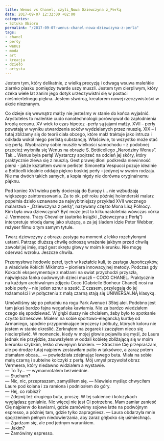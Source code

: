 ```yaml
---
title: Wenus vs Chanel, czyli_Nowa Dziewczyna z_Perłą
date: 2017-09-07 12:32:00 +02:00
categories:
- Sztuka Ubioru
permalink: "/2017-09-07-wenus-chanel-nowa-dziewczyna-z-perla"
tags:
- chanel
- perły
- wenus
- moda
- art
- kreacja
- dzieło
- artysta
---
```




<olela-narrative>
Jestem tym, który delikatnie, z wielką precyzją i odwagą wsuwa maleńkie ziarnko piasku pomiędzy twarde uszy muszli. Jestem tym cierpliwym, który czeka wiele lat zanim jego dotyk urzeczywistni się w postaci nieśmiertelnego piękna. Jestem stwórcą, kreatorem nowej rzeczywistości w akcie nieznanym.
</olela-narrative>

Co dzieje się wewnątrz małży nie jesteśmy w stanie do końca wyjaśnić. Arystoteles to maleńkie cudo nanotechnologii porównywał do zapłodnienia kroplą oceanu. XV wiek to czas hipotez -perły są jajami małży. XVII – perły powstają w wyniku utwardzenia soków wydzielanych przez muszlę. XIX – i tutaj zbliżamy się do teorii ciała obcego, które małż traktuje jako intruza i odkłada wokół niego perlistą substancję.
Właściwie, to wszystko może stać się perłą. Wyobraźmy sobie muszle wielkości samochodu – z podobnej przecież wyłoniła się Wenus na obrazie S. Botticellego „Narodziny Wenus”. Tak… Wenus była perłą! Wystarczy spojrzeć na odcień jej skóry, który praktycznie zlewa się z muszlą. Gest prawej dłoni podkreśla niewinność piersi - jakże kształtem swoim perliste! Simonetta Vespucci pozuje idealnie a Botticelli idealnie oddaje piękno boskiej perły – jedynej w swoim rodzaju. Nie ma dwóch takich samych, a kopia nigdy nie dorówna oryginalnemu pięknu.

Pod koniec XVI wieku perły docierają do Europy i… nie wzbudzają większego zainteresowania. Za  to ok. pół roku później holenderski malarz popełnia dzieło uznawane za najwybitniejszy przykład XVII wecznego malarstwa - „Dziewczyna z perłą”, nazywany często Mona Lisą Północy. Kim była owa dziewczyna? Być może jest to kilkunastoletnia wówczas córka J. Vermeera.  Tracy Chevalier (autorka książki „Dziewczyna z Perłą”) interpretuje młodą damę jako służącą, a za jej śladem idzie Peter Webber, reżyser filmu o tym samym tytule.

<olela-narrative>
Twarz dziewczyny z obrazu zastyga na moment z lekko rozchylonymi ustami. Patrząc dłuższą chwilę odnoszę wrażenie jakbym przed chwilą zawołał jej imię, stąd gest skrętu głowy w moim kierunku.
Nie mogę oderwać wzroku.
Jeszcze chwila.
</olela-narrative>


Przemysłowe hodowle pereł, tych w kształcie kuli, to zasługa Japończyków, a właściwie Kokichi Mikimoto – pioniera innowacyjnej metody. Podczas gdy Kokochi eksperymentuje z małżami na swiat przychodzi przyszła, największa fanka cudownych dzieci muszli – COCO CHANEL.
Praktycznie na każdym archiwalnym zdjęciu Coco (Gabrielle Bonheur Chanel) nosi na sobie perły – nie jeden sznur a sześć. Z czasem, przylegają do jej tożsamości i w połączeniu z małą czarną stają się UNIWERSALNĄ klasyką.

<olela-narrative>
Umówiliśmy się po południu na rogu Park Avenue i 35tej alei. Podobno jest tam jakaś bardzo fajna wegańska kawiarnia. Nie za bardzo wiedziałem czego się spodziewać. W głębi duszy nie chciałem, żeby było to spotkanie czysto biznesowe. Miałem na sobie sportowo-elegancką kurtkę od Armaniego, spodnie przypominające bryczesy i półbuty, których koloru nie jestem w stanie określić. Zerknąłem na zegarek i zacząłem nieco się niecierpliwić. W momencie, kiedy w mojej głowie pojawiła się myśl, że Laura jednak nie przyjdzie, zauważyłem w oddali kobietę zbliżającą się w moim kierunku szybkim, lekko chwiejnym krokiem.
</olela-narrative>

<olela-narrative>
&mdash; Strasznie Cię przepraszam, ale po drodze tutaj najpierw zostawiłam palto w taksówce, a zaraz potem złamałam obcas... &mdash; powiedziała zdejmując lewego buta. Miała na sobie małą czarną i subtelne kolczyki z perłą. Mój umysł przywołał obraz Vermeera, który niedawno widziałem a wystawie.<br />
&mdash; To Ty... &mdash; wymamrotałem bezwiednie.<br />
&mdash; Słucham?<br />
&mdash; Nic, nic, przepraszam, zamyśliłem się. &mdash; Niewiele myśląc chwyciłem Laure pod kolana i za ramiona i podniosłem do góry.<br />
&mdash; Hej, co robisz?<br />
&mdash; Zdejmij też drugiego buta, proszę. W tej sukience i kolczykach wyglądasz genialnie. Nic więcej nie jest Ci potrzebne. Mam zamiar zanieść Cię najpierw do kawiarni, gdzie zamówimy sojowe latte na podwójnym espresso, a później tam, gdzie tylko zapragniesz. &mdash; Laura obdarzyła mnie spojrzeniem pełnym niedowierzania, aby zaraz głęboko się uśmiechnąć.<br />
&mdash; Zgadzam się, ale pod jednym warunkiem.<br />
&mdash; Jakim?<br />
&mdash; Zamówimy espresso.<br />
</olela-narrative>

